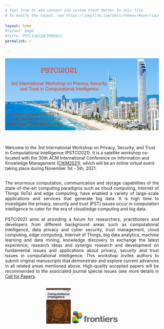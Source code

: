 ```yaml
---
# Feel free to add content and custom Front Matter to this file.
# To modify the layout, see https://jekyllrb.com/docs/themes/#overriding-theme-defaults

layout: home
#layout: page
#title: PSTCI2021@CIKM2021
permalink: /

---
```

<!-- ![banner image](Gold-Coast.jpg) -->
<p align="center">
	<img src="figures/Gold-Coast.jpg" width="750">
</p>

<br/>

Welcome to the 3rd International Workshop on Privacy, Security, and Trust in Computational Intelligence (PSTCI2021). It is a satellite workshop co-located with the 30th ACM International Conference on Information and Knowledge Management ([CIKM2021](https://www.cikm2021.org/)), which will be an online virtual event taking place during November 1st - 5th, 2021.

<br/>

<div style="text-align: justify"> The enormous computation, communication and storage capabilities of the state-of-the-art computing paradigms such as cloud computing, Internet of Things (IoTs) and edge computing, have enabled a variety of large-scale applications and services that generate big data. It is high time to investigate the privacy, security and trust (PST) issues occur in computation intelligence to cater for the era of cloud/edge computing and big data.</div> 

<br/>

<div style="text-align: justify"> PSTCI2021 aims at providing a forum for researchers, practitioners and developers from different background areas such as computational intelligence, data privacy and cyber security, trust management, cloud computing, edge computing, Internet of Things, big data analytics, machine learning and data mining, knowledge discovery to exchange the latest experience, research ideas and synergic research and development on fundamental issues and applications about privacy, security and trust issues in computational intelligence. This workshop invites authors to submit original manuscripts that demonstrate and explore current advances in all related areas mentioned above. High-quality accepted papers will be recommended to the associated journal special issues (see more details in <a href="https://xuyun-zhang.github.io/pstci2021/cfp/">Call for Papers</a>. </div>

<br/>

<p align="center">
	<img src="figures/coin.webp" width="80">
	<img src="figures/logo-frontier.svg" width="150">
</p>
